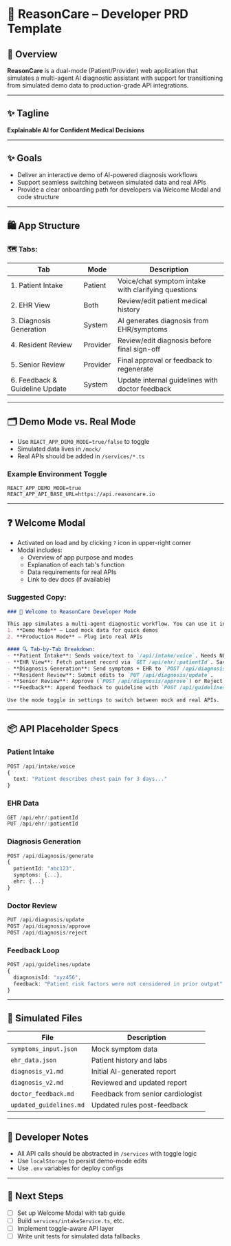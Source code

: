 # 📘 ReasonCare – Developer PRD Template

## 🔧 Overview
**ReasonCare** is a dual-mode (Patient/Provider) web application that simulates a multi-agent AI diagnostic assistant with support for transitioning from simulated demo data to production-grade API integrations.

---

## ✨ Tagline
**Explainable AI for Confident Medical Decisions**

---

## ✨ Goals
- Deliver an interactive demo of AI-powered diagnosis workflows
- Support seamless switching between simulated data and real APIs
- Provide a clear onboarding path for developers via Welcome Modal and code structure

---

## 🛍 App Structure

### 🗺 Tabs:
| Tab | Mode | Description |
|------|------|-------------|
| 1. Patient Intake | Patient | Voice/chat symptom intake with clarifying questions |
| 2. EHR View | Both | Review/edit patient medical history |
| 3. Diagnosis Generation | System | AI generates diagnosis from EHR/symptoms |
| 4. Resident Review | Provider | Review/edit diagnosis before final sign-off |
| 5. Senior Review | Provider | Final approval or feedback to regenerate |
| 6. Feedback & Guideline Update | System | Update internal guidelines with doctor feedback |

---

## 🗂 Demo Mode vs. Real Mode

- Use `REACT_APP_DEMO_MODE=true/false` to toggle
- Simulated data lives in `/mock/`
- Real APIs should be added in `/services/*.ts`

### Example Environment Toggle
```env
REACT_APP_DEMO_MODE=true
REACT_APP_API_BASE_URL=https://api.reasoncare.io
```

---

## ❓ Welcome Modal

- Activated on load and by clicking `?` icon in upper-right corner
- Modal includes:
  - Overview of app purpose and modes
  - Explanation of each tab's function
  - Data requirements for real APIs
  - Link to dev docs (if available)

### Suggested Copy:
```markdown
### 👋 Welcome to ReasonCare Developer Mode

This app simulates a multi-agent diagnostic workflow. You can use it in two ways:
1. **Demo Mode** — Load mock data for quick demos
2. **Production Mode** — Plug into real APIs

#### 🔍 Tab-by-Tab Breakdown:
- **Patient Intake**: Sends voice/text to `/api/intake/voice`. Needs NLP pipeline or voice transcription.
- **EHR View**: Fetch patient record via `GET /api/ehr/:patientId`. Save with `PUT /api/ehr/:patientId`.
- **Diagnosis Generation**: Send symptoms + EHR to `POST /api/diagnosis/generate`. Receives Markdown.
- **Resident Review**: Submit edits to `PUT /api/diagnosis/update`.
- **Senior Review**: Approve (`POST /api/diagnosis/approve`) or Reject (`POST /api/diagnosis/reject`).
- **Feedback**: Append feedback to guideline with `POST /api/guidelines/update`.

Use the mode toggle in settings to switch between mock and real APIs.
``` 

---

## 📦 API Placeholder Specs

### Patient Intake
```ts
POST /api/intake/voice
{
  text: "Patient describes chest pain for 3 days..."
}
```

### EHR Data
```ts
GET /api/ehr/:patientId
PUT /api/ehr/:patientId
```

### Diagnosis Generation
```ts
POST /api/diagnosis/generate
{
  patientId: "abc123",
  symptoms: {...},
  ehr: {...}
}
```

### Doctor Review
```ts
PUT /api/diagnosis/update
POST /api/diagnosis/approve
POST /api/diagnosis/reject
```

### Feedback Loop
```ts
POST /api/guidelines/update
{
  diagnosisId: "xyz456",
  feedback: "Patient risk factors were not considered in prior output"
}
```

---

## 📁 Simulated Files
| File | Description |
|------|-------------|
| `symptoms_input.json` | Mock symptom data |
| `ehr_data.json` | Patient history and labs |
| `diagnosis_v1.md` | Initial AI-generated report |
| `diagnosis_v2.md` | Reviewed and updated report |
| `doctor_feedback.md` | Feedback from senior cardiologist |
| `updated_guidelines.md` | Updated rules post-feedback |

---

## 💠 Developer Notes
- All API calls should be abstracted in `/services` with toggle logic
- Use `localStorage` to persist demo-mode edits
- Use `.env` variables for deploy configs

---

## 📌 Next Steps
- [ ] Set up Welcome Modal with tab guide
- [ ] Build `services/intakeService.ts`, etc.
- [ ] Implement toggle-aware API layer
- [ ] Write unit tests for simulated data fallbacks
